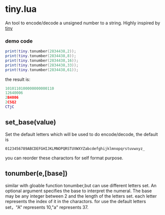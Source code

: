 # tiny.lua

An tool to encode/decode a unsigned number to a string. Highly inspired by [tiny](https://github.com/kylebragger/tiny)

### demo code
```lua
print(tiny.tonumber(2834438,2));
print(tiny.tonumber(2834438,8));
print(tiny.tonumber(2834438,16));
print(tiny.tonumber(2834438,33));
print(tiny.tonumber(2834438,61));

```
the result is:
```lua
1010110100000000000110
12640006
2B4006
2CSQ2
CTjC
```
## set_base(value)

Set the default letters which will be used to do encode/decode, the default is 

    0123456789ABCDEFGHIJKLMNOPQRSTUVWXYZabcdefghijklmnopqrstuvwxyz_

you can reorder these charactors for self format purpose.

## tonumber(e,[base])

similar with gloable function tonumber,but can use different letters set. 
An optional argument specifies the base to interpret the numeral. The base may be any integer between 2 and the length of the letters set. each letter represents the index of it in the charactors. for use the default letters set，"A" represents 10,"a" represents 37.
